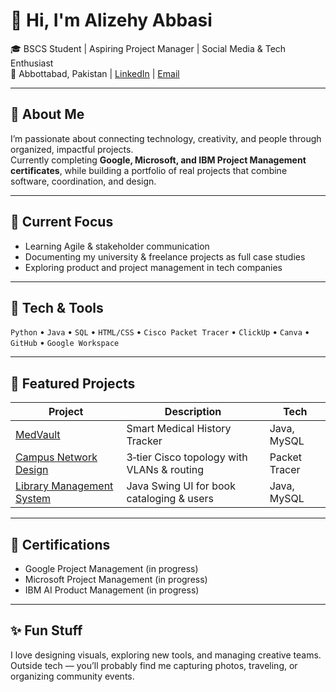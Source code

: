   
# 👋 Hi, I'm Alizehy Abbasi

🎓 BSCS Student | Aspiring Project Manager | Social Media & Tech Enthusiast<br>
📍 Abbottabad, Pakistan | [LinkedIn](https://linkedin.com/in/alizehy-kibria-7550a1211) | [Email](mailto:alizehyabbasi@gmail.com)


---

## 🌱 About Me
I’m passionate about connecting technology, creativity, and people through organized, impactful projects.  
Currently completing **Google, Microsoft, and IBM Project Management certificates**, while building a portfolio of real projects that combine software, coordination, and design.

---

## 🧭 Current Focus
- Learning Agile & stakeholder communication  
- Documenting my university & freelance projects as full case studies  
- Exploring product and project management in tech companies  

---

## 🧰 Tech & Tools
`Python` • `Java` • `SQL` • `HTML/CSS` • `Cisco Packet Tracer` • `ClickUp` • `Canva` • `GitHub` • `Google Workspace`

---

## 💼 Featured Projects
| Project | Description | Tech |
|----------|--------------|------|
| [MedVault](./MedVault) | Smart Medical History Tracker | Java, MySQL |
| [Campus Network Design](./CampusNetworkDesign) | 3‑tier Cisco topology with VLANs & routing | Packet Tracer |
| [Library Management System](./LibraryManagementSystem) | Java Swing UI for book cataloging & users | Java, MySQL |

---

## 🧠 Certifications
- Google Project Management (in progress)  
- Microsoft Project Management (in progress)  
- IBM AI Product Management (in progress)  

---

## ✨ Fun Stuff
I love designing visuals, exploring new tools, and managing creative teams.  
Outside tech — you’ll probably find me capturing photos, traveling, or organizing community events.
